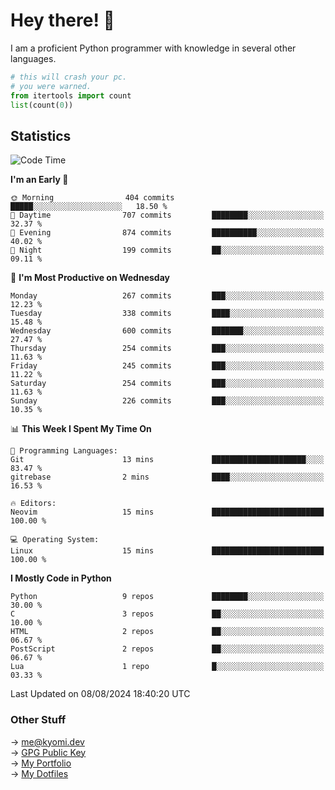 # Hey there! 👋

I am a proficient Python programmer with knowledge in several other languages.

```py
# this will crash your pc.
# you were warned.
from itertools import count
list(count(0))
```

## Statistics
<!--START_SECTION:waka-->
![Code Time](http://img.shields.io/badge/Code%20Time-1%2C520%20hrs%2033%20mins-blue)

**I'm an Early 🐤** 

```text
🌞 Morning                404 commits         █████░░░░░░░░░░░░░░░░░░░░   18.50 % 
🌆 Daytime                707 commits         ████████░░░░░░░░░░░░░░░░░   32.37 % 
🌃 Evening                874 commits         ██████████░░░░░░░░░░░░░░░   40.02 % 
🌙 Night                  199 commits         ██░░░░░░░░░░░░░░░░░░░░░░░   09.11 % 
```
📅 **I'm Most Productive on Wednesday** 

```text
Monday                   267 commits         ███░░░░░░░░░░░░░░░░░░░░░░   12.23 % 
Tuesday                  338 commits         ████░░░░░░░░░░░░░░░░░░░░░   15.48 % 
Wednesday                600 commits         ███████░░░░░░░░░░░░░░░░░░   27.47 % 
Thursday                 254 commits         ███░░░░░░░░░░░░░░░░░░░░░░   11.63 % 
Friday                   245 commits         ███░░░░░░░░░░░░░░░░░░░░░░   11.22 % 
Saturday                 254 commits         ███░░░░░░░░░░░░░░░░░░░░░░   11.63 % 
Sunday                   226 commits         ███░░░░░░░░░░░░░░░░░░░░░░   10.35 % 
```


📊 **This Week I Spent My Time On** 

```text
💬 Programming Languages: 
Git                      13 mins             █████████████████████░░░░   83.47 % 
gitrebase                2 mins              ████░░░░░░░░░░░░░░░░░░░░░   16.53 % 

🔥 Editors: 
Neovim                   15 mins             █████████████████████████   100.00 % 

💻 Operating System: 
Linux                    15 mins             █████████████████████████   100.00 % 
```

**I Mostly Code in Python** 

```text
Python                   9 repos             ████████░░░░░░░░░░░░░░░░░   30.00 % 
C                        3 repos             ██░░░░░░░░░░░░░░░░░░░░░░░   10.00 % 
HTML                     2 repos             ██░░░░░░░░░░░░░░░░░░░░░░░   06.67 % 
PostScript               2 repos             ██░░░░░░░░░░░░░░░░░░░░░░░   06.67 % 
Lua                      1 repo              █░░░░░░░░░░░░░░░░░░░░░░░░   03.33 % 
```




 Last Updated on 08/08/2024 18:40:20 UTC
<!--END_SECTION:waka-->

### Other Stuff

→ [me@kyomi.dev](mailto:me@kyomi.dev)\
→ [GPG Public Key](https://github.com/bitterteriyaki.gpg)\
→ [My Portfolio](https://kyomi.dev)\
→ [My Dotfiles](https://github.com/bitterteriyaki/dotfiles)
